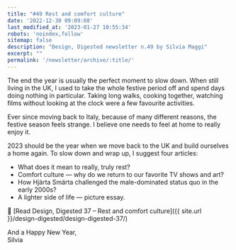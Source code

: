 ```yaml
---
title: "#49 Rest and comfort culture"
date: '2022-12-30 09:09:08'
last_modified_at: '2023-01-27 10:55:34'
robots: 'noindex,follow'
sitemap: false
description: "Design, Digested newsletter n.49 by Silvia Maggi"
excerpt: ""
permalink: '/newsletter/archive/:title/'
---
```

The end the year is usually the perfect moment to slow down. When still living in the UK, I used to take the whole festive period off and spend days doing nothing in particular. Taking long walks, cooking together, watching films without looking at the clock were a few favourite activities.

Ever since moving back to Italy, because of many different reasons, the festive season feels strange. I believe one needs to feel at home to really enjoy it.

2023 should be the year when we move back to the UK and build ourselves a home again. To slow down and wrap up, I suggest four articles:

- What does it mean to really, truly rest?
- Comfort culture — why do we return to our favorite TV shows and art?
- How Hj&auml;rta Sm&auml;rta challenged the male-dominated status quo in the early 2000s?
- A lighter side of life — picture essay.

🔗 [Read Design, Digested 37 – Rest and comfort culture]({{ site.url }}/design-digested/design-digested-37/)

And a Happy New Year,  
Silvia